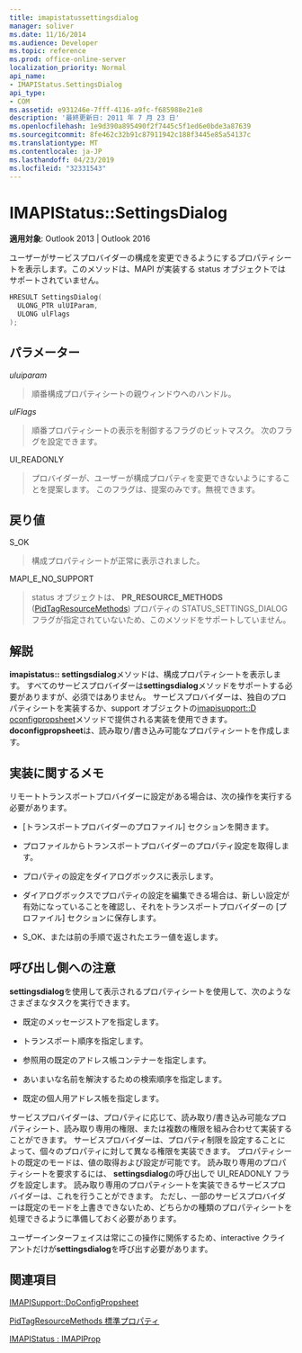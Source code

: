 ```yaml
---
title: imapistatussettingsdialog
manager: soliver
ms.date: 11/16/2014
ms.audience: Developer
ms.topic: reference
ms.prod: office-online-server
localization_priority: Normal
api_name:
- IMAPIStatus.SettingsDialog
api_type:
- COM
ms.assetid: e931246e-7fff-4116-a9fc-f685988e21e8
description: '最終更新日: 2011 年 7 月 23 日'
ms.openlocfilehash: 1e9d390a895490f2f7445c5f1ed6e0bde3a87639
ms.sourcegitcommit: 8fe462c32b91c87911942c188f3445e85a54137c
ms.translationtype: MT
ms.contentlocale: ja-JP
ms.lasthandoff: 04/23/2019
ms.locfileid: "32331543"
---
```

# <a name="imapistatussettingsdialog"></a>IMAPIStatus::SettingsDialog

  
  
**適用対象**: Outlook 2013 | Outlook 2016 
  
ユーザーがサービスプロバイダーの構成を変更できるようにするプロパティシートを表示します。このメソッドは、MAPI が実装する status オブジェクトではサポートされていません。
  
```cpp
HRESULT SettingsDialog(
  ULONG_PTR ulUIParam,
  ULONG ulFlags
);
```

## <a name="parameters"></a>パラメーター

 _uluiparam_
  
> 順番構成プロパティシートの親ウィンドウへのハンドル。
    
 _ulFlags_
  
> 順番プロパティシートの表示を制御するフラグのビットマスク。 次のフラグを設定できます。
    
UI_READONLY 
  
> プロバイダーが、ユーザーが構成プロパティを変更できないようにすることを提案します。 このフラグは、提案のみです。無視できます。
    
## <a name="return-value"></a>戻り値

S_OK 
  
> 構成プロパティシートが正常に表示されました。
    
MAPI_E_NO_SUPPORT 
  
> status オブジェクトは、 **PR_RESOURCE_METHODS** ([PidTagResourceMethods](pidtagresourcemethods-canonical-property.md)) プロパティの STATUS_SETTINGS_DIALOG フラグが指定されていないため、このメソッドをサポートしていません。
    
## <a name="remarks"></a>解説

**imapistatus:: settingsdialog**メソッドは、構成プロパティシートを表示します。 すべてのサービスプロバイダーは**settingsdialog**メソッドをサポートする必要がありますが、必須ではありません。 サービスプロバイダーは、独自のプロパティシートを実装するか、support オブジェクトの[imapisupport::D oconfigpropsheet](imapisupport-doconfigpropsheet.md)メソッドで提供される実装を使用できます。 **doconfigpropsheet**は、読み取り/書き込み可能なプロパティシートを作成します。 
  
## <a name="notes-to-implementers"></a>実装に関するメモ

リモートトランスポートプロバイダーに設定がある場合は、次の操作を実行する必要があります。
  
- [トランスポートプロバイダーのプロファイル] セクションを開きます。
    
- プロファイルからトランスポートプロバイダーのプロパティ設定を取得します。
    
- プロパティの設定をダイアログボックスに表示します。
    
- ダイアログボックスでプロパティの設定を編集できる場合は、新しい設定が有効になっていることを確認し、それをトランスポートプロバイダーの [プロファイル] セクションに保存します。
    
- S_OK、または前の手順で返されたエラー値を返します。
    
## <a name="notes-to-callers"></a>呼び出し側への注意

**settingsdialog**を使用して表示されるプロパティシートを使用して、次のようなさまざまなタスクを実行できます。 
  
- 既定のメッセージストアを指定します。
    
- トランスポート順序を指定します。
    
- 参照用の既定のアドレス帳コンテナーを指定します。
    
- あいまいな名前を解決するための検索順序を指定します。
    
- 既定の個人用アドレス帳を指定します。
    
サービスプロバイダーは、プロパティに応じて、読み取り/書き込み可能なプロパティシート、読み取り専用の権限、または複数の権限を組み合わせて実装することができます。 サービスプロバイダーは、プロパティ制限を設定することによって、個々のプロパティに対して異なる権限を実装できます。 プロパティシートの既定のモードは、値の取得および設定が可能です。 読み取り専用のプロパティシートを要求するには、 **settingsdialog**の呼び出しで UI_READONLY フラグを設定します。 読み取り専用のプロパティシートを実装できるサービスプロバイダーは、これを行うことができます。 ただし、一部のサービスプロバイダーは既定のモードを上書きできないため、どちらかの種類のプロパティシートを処理できるように準備しておく必要があります。 
  
ユーザーインターフェイスは常にこの操作に関係するため、interactive クライアントだけが**settingsdialog**を呼び出す必要があります。
  
## <a name="see-also"></a>関連項目



[IMAPISupport::DoConfigPropsheet](imapisupport-doconfigpropsheet.md)
  
[PidTagResourceMethods 標準プロパティ](pidtagresourcemethods-canonical-property.md)
  
[IMAPIStatus : IMAPIProp](imapistatusimapiprop.md)

